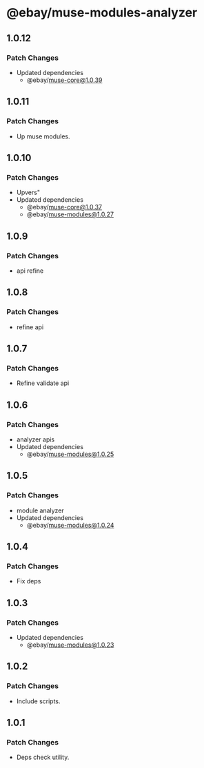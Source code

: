 # @ebay/muse-modules-analyzer

## 1.0.12

### Patch Changes

- Updated dependencies
  - @ebay/muse-core@1.0.39

## 1.0.11

### Patch Changes

- Up muse modules.

## 1.0.10

### Patch Changes

- Upvers"
- Updated dependencies
  - @ebay/muse-core@1.0.37
  - @ebay/muse-modules@1.0.27

## 1.0.9

### Patch Changes

- api refine

## 1.0.8

### Patch Changes

- refine api

## 1.0.7

### Patch Changes

- Refine validate api

## 1.0.6

### Patch Changes

- analyzer apis
- Updated dependencies
  - @ebay/muse-modules@1.0.25

## 1.0.5

### Patch Changes

- module analyzer
- Updated dependencies
  - @ebay/muse-modules@1.0.24

## 1.0.4

### Patch Changes

- Fix deps

## 1.0.3

### Patch Changes

- Updated dependencies
  - @ebay/muse-modules@1.0.23

## 1.0.2

### Patch Changes

- Include scripts.

## 1.0.1

### Patch Changes

- Deps check utility.
